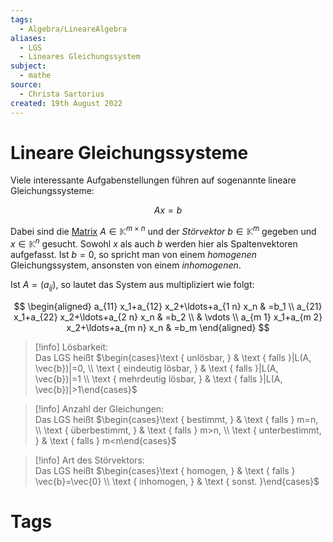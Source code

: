 ```yaml
---
tags:
  - Algebra/LineareAlgebra
aliases:
  - LGS
  - Lineares Gleichungssystem
subject:
  - mathe
source:
  - Christa Sartorius
created: 19th August 2022
---
```


# Lineare Gleichungssysteme

Viele interessante Aufgabenstellungen führen auf sogenannte lineare Gleichungssysteme:

$$
A x=b
$$

Dabei sind die [Matrix](Matrix.md) $A \in \mathbb{K}^{m \times n}$ und der *Störvektor* $b \in \mathbb{K}^m$ gegeben und $x \in \mathbb{K}^n$ gesucht. Sowohl $x$ als auch $b$ werden hier als Spaltenvektoren aufgefasst. Ist $b=0$, so spricht man von einem *homogenen* Gleichungssystem, ansonsten von einem *inhomogenen*.  

Ist $A=\left(a_{i j}\right)$, so lautet das System aus multipliziert wie folgt:

$$
\begin{aligned}
a_{11} x_1+a_{12} x_2+\ldots+a_{1 n} x_n & =b_1 \\
a_{21} x_1+a_{22} x_2+\ldots+a_{2 n} x_n & =b_2 \\
& \vdots \\
a_{m 1} x_1+a_{m 2} x_2+\ldots+a_{m n} x_n & =b_m
\end{aligned}
$$

> [!info] Lösbarkeit:  
> Das LGS heißt $\begin{cases}\text { unlösbar, } & \text { falls }|L(A, \vec{b})|=0, \\ \text { eindeutig lösbar, } & \text { falls }|L(A, \vec{b})|=1 \\ \text { mehrdeutig lösbar, } & \text { falls }|L(A, \vec{b})|>1\end{cases}$

> [!info] Anzahl der Gleichungen:  
> Das LGS heißt $\begin{cases}\text { bestimmt, } & \text { falls } m=n, \\ \text { überbestimmt, } & \text { falls } m>n, \\ \text { unterbestimmt, } & \text { falls } m<n\end{cases}$

> [!info] Art des Störvektors:  
> Das LGS heißt $\begin{cases}\text { homogen, } & \text { falls } \vec{b}=\vec{0} \\ \text { inhomogen, } & \text { sonst. }\end{cases}$

# Tags